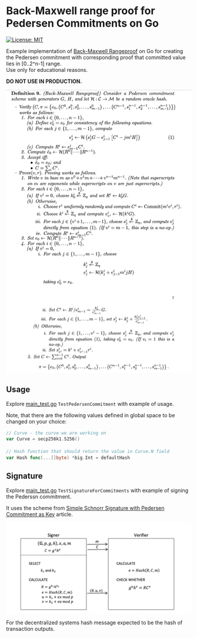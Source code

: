 # Back-Maxwell range proof for Pedersen Commitments on Go 

[![License: MIT](https://img.shields.io/badge/License-MIT-yellow.svg)](https://opensource.org/licenses/MIT)

Example implementation of [Back-Maxwell Rangeproof](https://blockstream.com/bitcoin17-final41.pdf) on Go 
for creating the Pedersen commitment with corresponding proof that committed value lies in [0..2^n-1] range.   
Use only for educational reasons. 

__DO NOT USE IN PRODUCTION.__

<img src="./proof1.jpg" alt="Signing scheme" style="width:600px;"/>

<img src="./proof2.jpg" alt="Signing scheme" style="width:600px;"/>

## Usage
Explore [main_test.go](./main_test.go) `TestPedersenCommitment` with example of usage.

Note, that there are the following values defined in global space to be changed on your choice:

```go
// Curve - the curve we are working on
var Curve = secp256k1.S256()

// Hash function that should return the value in Curve.N field
var Hash func(...[]byte) *big.Int = defaultHash
```

## Signature
Explore [main_test.go](./main_test.go) `TestSignatureForCommitments` with example of signing the Pederssn commitment.

It uses the scheme from [Simple Schnorr Signature with Pedersen Commitment as Key](https://eprint.iacr.org/2020/061.pdf) article.

<img src="./signing.jpg" alt="Signing scheme" style="width:600px;"/>

For the decentralized systems hash message expected to be the hash of transaction outputs.